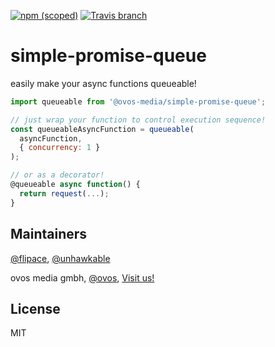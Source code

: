 [![npm (scoped)](https://img.shields.io/npm/v/@ovos-media/simple-promise-queue.svg)](https://www.npmjs.com/package/@ovos-media/simple-promise-queue)
[![Travis branch](https://img.shields.io/travis/ovos/js-helpers/master.svg)](https://travis-ci.org/ovos/js-helpers)
# simple-promise-queue

easily make your async functions queueable!

```js
import queueable from '@ovos-media/simple-promise-queue';

// just wrap your function to control execution sequence!
const queueableAsyncFunction = queueable(
  asyncFunction, 
  { concurrency: 1 }
);

// or as a decorator!
@queueable async function() {
  return request(...);
}
```

## Maintainers

[@flipace](https://github.com/flipace), [@unhawkable](https://github.com/unhawkable)

ovos media gmbh, [@ovos](https://github.com/ovos), [Visit us!](https://ovos.at)

## License

MIT